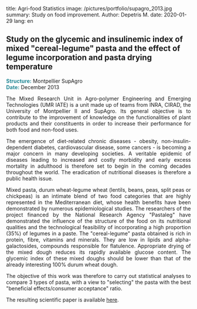 title: Agri-food Statistics
image: /pictures/portfolio/supagro_2013.jpg
summary: Study on food improvement.
Author: Depetris M.
date: 2020-01-29
lang: en

## Study on the glycemic and insulinemic index of mixed "cereal-legume" pasta and the effect of legume incorporation and pasta drying temperature

<font color="#238896"><strong>Structure:</strong></font> Montpellier SupAgro
<br><font color="#238896"><strong>Date:</strong></font> December 2013

<p style="text-align: justify">
The Mixed Research Unit in Agro-polymer Engineering and Emerging Technologies (UMR IATE) is a unit made up of teams from INRA, CIRAD, the University of Montpellier II and SupAgro. Its general objective is to contribute to the improvement of knowledge on the functionalities of plant products and their constituents in order to increase their performance for both food and non-food uses.
</p>

<p style="text-align: justify">
The emergence of diet-related chronic diseases - obesity, non-insulin-dependent diabetes, cardiovascular disease, some cancers - is becoming a major concern in many developing societies. A veritable epidemic of diseases leading to increased and costly morbidity and early excess mortality in adulthood is therefore set to begin in the coming decades throughout the world. The eradication of nutritional diseases is therefore a public health issue.
</p>

<p style="text-align: justify">
Mixed pasta, durum wheat-legume wheat (lentils, beans, peas, split peas or chickpeas) is an intimate blend of two food categories that are highly represented in the Mediterranean diet, whose health benefits have been demonstrated by numerous epidemiological studies. The researchers of the project financed by the National Research Agency "Pastaleg" have demonstrated the influence of the structure of the food on its nutritional qualities and the technological feasibility of incorporating a high proportion (35%) of legumes in a paste. The "cereal-legume" pasta obtained is rich in protein, fibre, vitamins and minerals. They are low in lipids and alpha-galactosides, compounds responsible for flatulence. Appropriate drying of the mixed dough reduces its rapidly available glucose content. The glycemic index of these mixed doughs should be lower than that of the already interesting 100% durum wheat dough.
</p>

<p style="text-align: justify">
The objective of this work was therefore to carry out statistical analyses to compare 3 types of pasta, with a view to "selecting" the pasta with the best "beneficial effects/consumer acceptance" ratio.
</p>

<p style="text-align: justify">
The resulting scientific paper is available <a href="/documents/articles/grefeuille_and_al_2015.pdf" target="_blank">here</a>.
</p>